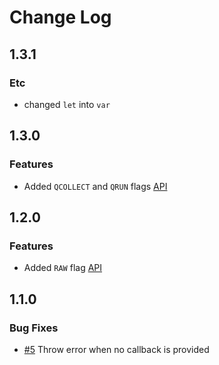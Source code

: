 # Change Log

## 1.3.1

### Etc

 * changed `let` into `var`

## 1.3.0

### Features

 * Added `QCOLLECT` and `QRUN` flags [API](./docs/API.md)

## 1.2.0

### Features

 * Added `RAW` flag [API](./docs/API.md)

## 1.1.0

### Bug Fixes

 * [#5](#5) Throw error when no callback is provided
